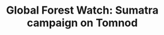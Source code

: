 ---
title: 'Global Forest Watch: Sumatra campaign on Tomnod'
slug: 'tomnod'
thumbnail: '/assets/images/gallery/'
published: true
categories: [gallery]
description: 'Help Global Forest Watch Fires track illegal fires and preserve the health of people and forests in Southeast Asia.'
href: 'http://www.tomnod.com/campaign/gfw2_2014/map/2qwx1oy6u'
href_target: '_blank'
href_text: 'Launch App'
href_class: 'btn green medium mobile-friendly'
source: 'Digital Globe'
filters: 'asia, crowdsourcing, data, fires, maps, palm-oil, satellite-imagery'
---